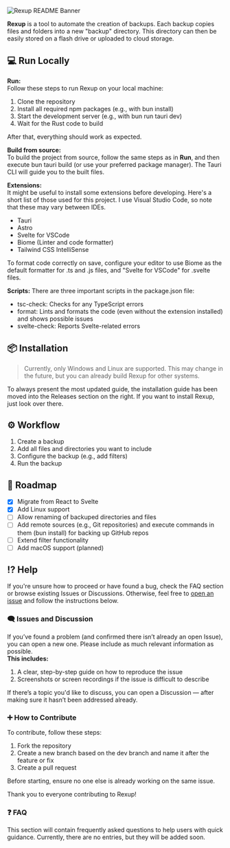 ![Rexup README Banner](https://github.com/user-attachments/assets/5ed72e2e-83ea-4ac1-b830-670f2260e718)

**Rexup** is a tool to automate the creation of backups. Each backup copies files and folders into a new "backup" directory. This directory can then be easily stored on a flash drive or uploaded to cloud storage.

## 💻 Run Locally

**Run:**  
Follow these steps to run Rexup on your local machine:

1. Clone the repository  
2. Install all required npm packages (e.g., with bun install)  
3. Start the development server (e.g., with bun run tauri dev)  
4. Wait for the Rust code to build  

After that, everything should work as expected.

**Build from source:**  
To build the project from source, follow the same steps as in **Run**, and then execute bun tauri build (or use your preferred package manager). The Tauri CLI will guide you to the built files.

**Extensions:**  
It might be useful to install some extensions before developing. Here's a short list of those used for this project. I use Visual Studio Code, so note that these may vary between IDEs.

- Tauri  
- Astro  
- Svelte for VSCode  
- Biome (Linter and code formatter)  
- Tailwind CSS IntelliSense  

To format code correctly on save, configure your editor to use Biome as the default formatter for .ts and .js files, and "Svelte for VSCode" for .svelte files.

**Scripts:**
There are three important scripts in the package.json file:

- tsc-check: Checks for any TypeScript errors  
- format: Lints and formats the code (even without the extension installed) and shows possible issues  
- svelte-check: Reports Svelte-related errors  

## 📦 Installation

> Currently, only Windows and Linux are supported. This may change in the future, but you can already build Rexup for other systems.

To always present the most updated guide, the installation guide has been moved into the Releases section on the right. 
If you want to install Rexup, just look over there.

## ⚙️ Workflow

1. Create a backup  
2. Add all files and directories you want to include  
3. Configure the backup (e.g., add filters)  
4. Run the backup  

## 🚧 Roadmap

- [x] Migrate from React to Svelte  
- [x] Add Linux support  
- [ ] Allow renaming of backuped directories and files  
- [ ] Add remote sources (e.g., Git repositories) and execute commands in them (bun install) for backing up GitHub repos  
- [ ] Extend filter functionality  
- [ ] Add macOS support (planned)  

## ⁉️ Help

If you're unsure how to proceed or have found a bug, check the FAQ section or browse existing Issues or Discussions. Otherwise, feel free to [open an issue](https://github.com/your-repo/issues) and follow the instructions below.

### 🗨️ Issues and Discussion

If you’ve found a problem (and confirmed there isn’t already an open Issue), you can open a new one. Please include as much relevant information as possible.  
**This includes:**

1. A clear, step-by-step guide on how to reproduce the issue  
2. Screenshots or screen recordings if the issue is difficult to describe  

If there’s a topic you'd like to discuss, you can open a Discussion — after making sure it hasn’t been addressed already.

### ➕️ How to Contribute

To contribute, follow these steps:

1. Fork the repository  
2. Create a new branch based on the dev branch and name it after the feature or fix  
3. Create a pull request  

Before starting, ensure no one else is already working on the same issue.

Thank you to everyone contributing to Rexup!

### ❓ FAQ

This section will contain frequently asked questions to help users with quick guidance. Currently, there are no entries, but they will be added soon.


